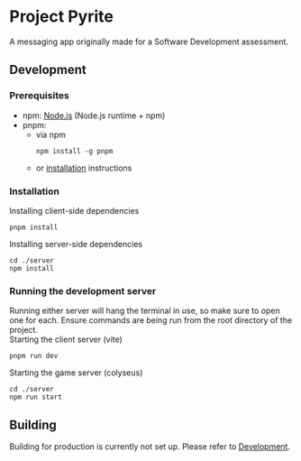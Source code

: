 # Project Pyrite
A messaging app originally made for a Software Development assessment.

## Development
### Prerequisites
- npm: [Node.js](https://nodejs.org/en/download) (Node.js runtime + npm)
- pnpm:
    - via npm
      ```
      npm install -g pnpm
      ```
    - or [installation](https://pnpm.io/installation) instructions
### Installation
Installing client-side dependencies
```
pnpm install
```
Installing server-side dependencies
```
cd ./server
npm install
```
### Running the development server
Running either server will hang the terminal in use, so make sure to open one for each. Ensure commands are being run from the root directory of the project.<br>
Starting the client server (vite)
```
pnpm run dev
```
Starting the game server (colyseus)
```
cd ./server
npm run start
```
## Building
Building for production is currently not set up. Please refer to [Development](#development).
